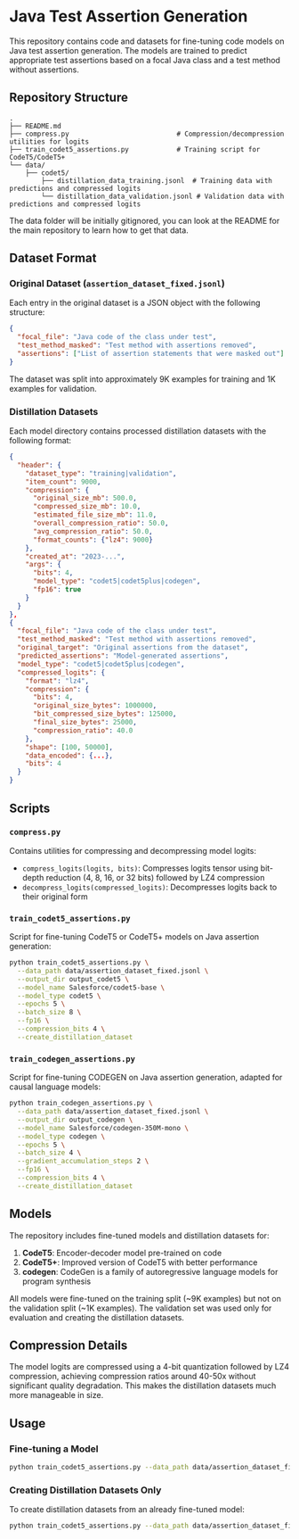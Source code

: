 # Java Test Assertion Generation

This repository contains code and datasets for fine-tuning code models on Java test assertion generation. The models are trained to predict appropriate test assertions based on a focal Java class and a test method without assertions.

## Repository Structure

```
.
├── README.md
├── compress.py                           # Compression/decompression utilities for logits
├── train_codet5_assertions.py            # Training script for CodeT5/CodeT5+
└── data/
    ├── codet5/
        ├── distillation_data_training.jsonl  # Training data with predictions and compressed logits
        └── distillation_data_validation.jsonl # Validation data with predictions and compressed logits
```

The data folder will be initially gitignored, you can look at the README for the main repository to learn how to get that data.

## Dataset Format

### Original Dataset (`assertion_dataset_fixed.jsonl`)

Each entry in the original dataset is a JSON object with the following structure:

```json
{
  "focal_file": "Java code of the class under test",
  "test_method_masked": "Test method with assertions removed",
  "assertions": ["List of assertion statements that were masked out"]
}
```

The dataset was split into approximately 9K examples for training and 1K examples for validation.

### Distillation Datasets

Each model directory contains processed distillation datasets with the following format:

```json
{
  "header": {
    "dataset_type": "training|validation",
    "item_count": 9000,
    "compression": {
      "original_size_mb": 500.0,
      "compressed_size_mb": 10.0,
      "estimated_file_size_mb": 11.0,
      "overall_compression_ratio": 50.0,
      "avg_compression_ratio": 50.0,
      "format_counts": {"lz4": 9000}
    },
    "created_at": "2023-...",
    "args": {
      "bits": 4,
      "model_type": "codet5|codet5plus|codegen",
      "fp16": true
    }
  }
},
{
  "focal_file": "Java code of the class under test",
  "test_method_masked": "Test method with assertions removed",
  "original_target": "Original assertions from the dataset",
  "predicted_assertions": "Model-generated assertions",
  "model_type": "codet5|codet5plus|codegen",
  "compressed_logits": {
    "format": "lz4",
    "compression": {
      "bits": 4,
      "original_size_bytes": 1000000,
      "bit_compressed_size_bytes": 125000,
      "final_size_bytes": 25000,
      "compression_ratio": 40.0
    },
    "shape": [100, 50000],
    "data_encoded": {...},
    "bits": 4
  }
}
```

## Scripts

### `compress.py`

Contains utilities for compressing and decompressing model logits:

- `compress_logits(logits, bits)`: Compresses logits tensor using bit-depth reduction (4, 8, 16, or 32 bits) followed by LZ4 compression
- `decompress_logits(compressed_logits)`: Decompresses logits back to their original form

### `train_codet5_assertions.py`

Script for fine-tuning CodeT5 or CodeT5+ models on Java assertion generation:

```bash
python train_codet5_assertions.py \
  --data_path data/assertion_dataset_fixed.jsonl \
  --output_dir output_codet5 \
  --model_name Salesforce/codet5-base \
  --model_type codet5 \
  --epochs 5 \
  --batch_size 8 \
  --fp16 \
  --compression_bits 4 \
  --create_distillation_dataset
```

### `train_codegen_assertions.py`

Script for fine-tuning CODEGEN on Java assertion generation, adapted for causal language models:

```bash
python train_codegen_assertions.py \
  --data_path data/assertion_dataset_fixed.jsonl \
  --output_dir output_codegen \
  --model_name Salesforce/codegen-350M-mono \
  --model_type codegen \
  --epochs 5 \
  --batch_size 4 \
  --gradient_accumulation_steps 2 \
  --fp16 \
  --compression_bits 4 \
  --create_distillation_dataset
```

## Models

The repository includes fine-tuned models and distillation datasets for:

1. **CodeT5**: Encoder-decoder model pre-trained on code
2. **CodeT5+**: Improved version of CodeT5 with better performance
3. **codegen**: CodeGen is a family of autoregressive language models for program synthesis

All models were fine-tuned on the training split (~9K examples) but not on the validation split (~1K examples). The validation set was used only for evaluation and creating the distillation datasets.

## Compression Details

The model logits are compressed using a 4-bit quantization followed by LZ4 compression, achieving compression ratios around 40-50x without significant quality degradation. This makes the distillation datasets much more manageable in size.

## Usage

### Fine-tuning a Model

```bash
python train_codet5_assertions.py --data_path data/assertion_dataset_fixed.jsonl --output_dir output_model --model_name Salesforce/codet5-base --fp16
```

### Creating Distillation Datasets Only

To create distillation datasets from an already fine-tuned model:

```bash
python train_codet5_assertions.py --data_path data/assertion_dataset_fixed.jsonl --model_path path/to/finetuned/model --output_dir distillation_output --compression_bits 4 --create_distillation_dataset
```
